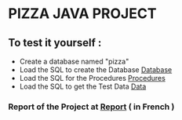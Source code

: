 
# PIZZA JAVA PROJECT


## To test it yourself :

  - Create a database named "pizza"
  - Load the SQL to create the Database [Database](https://github.com/michel-ch/pizza/blob/main/DataBase/create_table.sql)
  - Load the SQL for the Procedures [Procedures](https://github.com/michel-ch/pizza/blob/main/DataBase/procedure.sql)
  - Load the SQL to get the Test Data [Data](https://github.com/michel-ch/pizza/blob/main/DataBase/insert_data.sq)

### Report of the Project at [Report]() ( in French )
